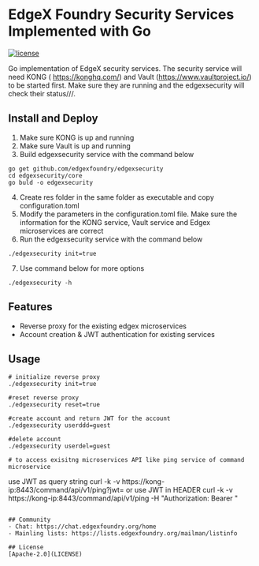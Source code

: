 # EdgeX Foundry Security Services Implemented with Go
[![license](https://img.shields.io/badge/license-Apache%20v2.0-blue.svg)](LICENSE)

Go implementation of EdgeX security services.
The security service will need KONG ( https://konghq.com/) and Vault (https://www.vaultproject.io/) to be started first. Make sure they are running and the edgexsecurity will check their status///. 


## Install and Deploy

1. Make sure KONG is up and running
2. Make sure Vault is up and running
3. Build edgexsecurity service with the command below
```
go get github.com/edgexfoundry/edgexsecurity
cd edgexsecurity/core
go buld -o edgexsecurity
```
4. Create res folder in the same folder as executable and copy configuration.toml
5. Modify the parameters in the configuration.toml file. Make sure the information for the KONG service, Vault service and Edgex microservices are correct
6. Run the edgexsecurity service with the command below
```
./edgexsecurity init=true
```
7. Use command below for more options
```
./edgexsecurity -h
```

## Features
- Reverse proxy for the existing edgex microservices
- Account creation & JWT authentication for existing services


## Usage
```
# initialize reverse proxy 
./edgexsecurity init=true

#reset reverse proxy
./edgexsecurity reset=true

#create account and return JWT for the account 
./edgexsecurity userddd=guest

#delete account
./edgexsecurity userdel=guest

# to access exisitng microservices API like ping service of command microservice
```
use JWT as query string 
curl -k -v https://kong-ip:8443/command/api/v1/ping?jwt= <JWT from account creation>
or use JWT in HEADER
curl -k -v https://kong-ip:8443/command/api/v1/ping -H "Authorization: Bearer <JWT from account creation>"

``` 

## Community
- Chat: https://chat.edgexfoundry.org/home
- Mainling lists: https://lists.edgexfoundry.org/mailman/listinfo

## License
[Apache-2.0](LICENSE)